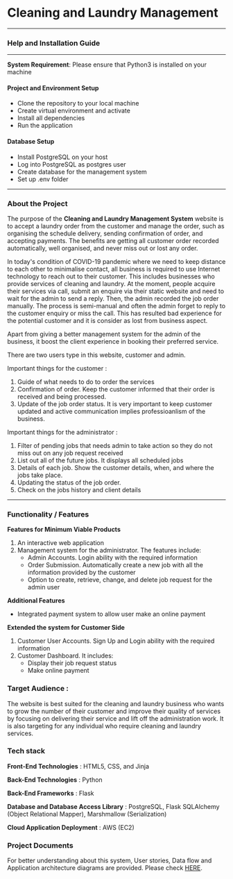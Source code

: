 # Cleaning and Laundry Management
---
### Help and Installation Guide
---
**System Requirement**: Please ensure that Python3 is installed on your machine
#### Project and Environment Setup
- Clone the repository to your local machine
- Create virtual environment and activate
- Install all dependencies
- Run the application
#### Database Setup
- Install PostgreSQL on your host
- Log into PostgreSQL as postgres user
- Create database for the management system
- Set up .env folder
---
### About the Project
  The purpose of the **Cleaning and Laundry Management System** website is to accept a laundry order from the customer and manage the order, such as organising the schedule delivery, sending confirmation of order, and accepting payments. The benefits are getting all customer order recorded automatically, well organised, and never miss out or lost any order.

  In today's condition of COVID-19 pandemic where we need to keep distance to each other to minimalise contact, all business is required to use Internet technology to reach out to their customer. This includes businesses who provide services of cleaning and laundry. At the moment, people acquire their services via call, submit an enquire via their static website and need to wait for the admin to send a reply. Then, the admin recorded the job order manually. The process is semi-manual and often the admin forget to reply to the customer enquiry or miss the call. This has resulted bad experience for the potential customer and it is consider as lost from business aspect.

  Apart from giving a better management system for the admin of the business, it boost the client experience in booking their preferred service. 

  There are two users type in this website, customer and admin. 

  Important things for the customer :

  1. Guide of what needs to do to order the services
  2. Confirmation of order. Keep the customer informed that their order is received and being processed.
  3. Update of the job order status. It is very important to keep customer updated and active communication implies professioanlism of the business.

  Important things for the administrator :

  1. Filter of pending jobs that needs admin to take action so they do not miss out on any job request received 
  2. List out all of the future jobs. It displays all scheduled jobs
  3. Details of each job. Show the customer details, when, and where the jobs take place.
  4. Updating the status of the job order.
  5. Check on the jobs history and client details
---

### Functionality / Features

**Features for Minimum Viable Products**

1. An interactive web application
2. Management system for the administrator. The features include:
   - Admin Accounts. Login ability with the required information
   - Order Submission. Automatically create a new job with all the information provided by the customer
   - Option to create, retrieve, change, and delete job request for the admin user

**Additional Features**

- Integrated payment system to allow user make an online payment

**Extended the system for Customer Side** 

1. Customer User Accounts. Sign Up and Login ability with the required information
2. Customer Dashboard. It includes:
   - Display their job request status
   - Make online payment

### Target Audience : 

The website is best suited for the cleaning and laundry business who wants to grow the number of their customer and improve their quality of services by focusing on delivering their service and lift off the administration work. It is also targeting for any individual who require cleaning and laundry services.



### Tech stack

**Front-End Technologies** : HTML5, CSS, and Jinja

**Back-End Technologies** : Python

**Back-End Frameworks** : Flask

**Database and Database Access Library** : PostgreSQL, Flask SQLAlchemy (Object Relational Mapper), Marshmallow (Serialization)

**Cloud Application Deployment** : AWS (EC2)


### Project Documents
For better understanding about this system, User stories, Data flow and Application architecture diagrams are provided. Please check [HERE](https://github.com/hholly3003/Cleaning-and-Laundry-Management-System/wiki/Documents).
